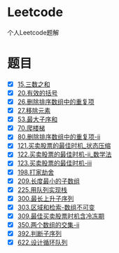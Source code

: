 # Leetcode
个人Leetcode题解

# 题目

- [x] [15.三数之和](https://leetcode-cn.com/problems/3sum)
- [x] [20.有效的括号](https://leetcode-cn.com/problems/valid-parentheses/)
- [x] [26.删除排序数组中的重复项](https://leetcode-cn.com/problems/remove-duplicates-from-sorted-array)
- [x] [27.移除元素](https://leetcode-cn.com/problems/remove-element)
- [x] [53.最大子序和](https://leetcode-cn.com/problems/maximum-subarray)
- [x] [70.爬楼梯](https://leetcode-cn.com/problems/climbing-stairs)
- [x] [80.删除排序数组中的重复项-ii](https://leetcode-cn.com/problems/remove-duplicates-from-sorted-array-ii)
- [x] [121.买卖股票的最佳时机_状态压缩](https://leetcode-cn.com/problems/best-time-to-buy-and-sell-stock)
- [x] [122.买卖股票的最佳时机-ii_数学法](https://leetcode-cn.com/problems/best-time-to-buy-and-sell-stock-ii)
- [x] [123.买卖股票的最佳时机-iii](https://leetcode-cn.com/problems/best-time-to-buy-and-sell-stock-iii)
- [x] [198.打家劫舍](https://leetcode-cn.com/problems/house-robber)
- [x] [209.长度最小的子数组](https://leetcode-cn.com/problems/minimum-size-subarray-sum)
- [x] [225.用队列实现栈](https://leetcode-cn.com/problems/implement-stack-using-queues)
- [x] [300.最长上升子序列](https://leetcode-cn.com/problems/longest-increasing-subsequence)
- [x] [303.区域和检索-数组不可变](https://leetcode-cn.com/problems/range-sum-query-immutable)
- [x] [309.最佳买卖股票时机含冷冻期](https://leetcode-cn.com/problems/best-time-to-buy-and-sell-stock-with-cooldown)
- [x] [350.两个数组的交集-ii](https://leetcode-cn.com/problems/intersection-of-two-arrays-ii)
- [x] [392.判断子序列](https://leetcode-cn.com/problems/is-subsequence)
- [x] [622.设计循环队列](https://leetcode-cn.com/problems/design-circular-queue)
